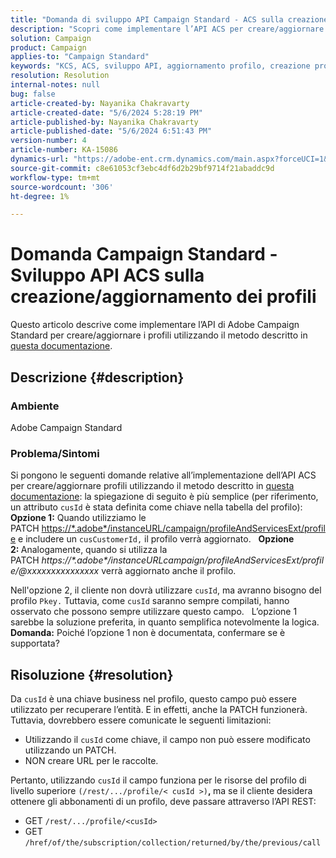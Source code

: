 ```yaml
---
title: "Domanda di sviluppo API Campaign Standard - ACS sulla creazione/aggiornamento dei profili"
description: "Scopri come implementare l’API ACS per creare/aggiornare i profili utilizzando la chiave aziendale PATCH e cusId come descritto nella documentazione."
solution: Campaign
product: Campaign
applies-to: "Campaign Standard"
keywords: "KCS, ACS, sviluppo API, aggiornamento profilo, creazione profilo, Campaign Standard"
resolution: Resolution
internal-notes: null
bug: false
article-created-by: Nayanika Chakravarty
article-created-date: "5/6/2024 5:28:19 PM"
article-published-by: Nayanika Chakravarty
article-published-date: "5/6/2024 6:51:43 PM"
version-number: 4
article-number: KA-15086
dynamics-url: "https://adobe-ent.crm.dynamics.com/main.aspx?forceUCI=1&pagetype=entityrecord&etn=knowledgearticle&id=826c6205-ce0b-ef11-9f8a-6045bd0065b6"
source-git-commit: c8e61053cf3ebc4df6d2b29bf9714f21abaddc9d
workflow-type: tm+mt
source-wordcount: '306'
ht-degree: 1%

---
```


# Domanda Campaign Standard - Sviluppo API ACS sulla creazione/aggiornamento dei profili


Questo articolo descrive come implementare l’API di Adobe Campaign Standard per creare/aggiornare i profili utilizzando il metodo descritto in [questa documentazione](https://experienceleague.adobe.com/docs/campaign-standard/using/working-with-apis/managing-profiles/updating-profiles.html?lang=en).

## Descrizione {#description}


### Ambiente

Adobe Campaign Standard

### Problema/Sintomi

Si pongono le seguenti domande relative all’implementazione dell’API ACS per creare/aggiornare profili utilizzando il metodo descritto in [questa documentazione](https://experienceleague.adobe.com/docs/campaign-standard/using/working-with-apis/managing-profiles/updating-profiles.html?lang=en): la spiegazione di seguito è più semplice (per riferimento, un attributo `cusId` è stata definita come chiave nella tabella del profilo):
 
<b>Opzione 1:</b> Quando utilizziamo le PATCH [https://\*.adobe\*/instanceURL/campaign/profileAndServicesExt/profile](https://na01.safelinks.protection.outlook.com/?url=https://mc.adobe.io/unilever-mkt-stage1/campaign/profileAndServicesExt/profile&amp;amp;data=02%7c01%7c%7c7ae64aa57f294ebc9d7d08d4bd48ea2f%7cfa7b1b5a7b34438794aed2c178decee1%7c0%7c0%7c636341568263078022&amp;amp;sdata=EVqAIvzLyFYiHf18eFGtnFm9ya/lLg2YfH5T3xer/9E%3D&amp;amp;reserved=0) e includere un `cusCustomerId,` il profilo verrà aggiornato.
 
<b>Opzione 2: </b>Analogamente, quando si utilizza la PATCH *https://\*.adobe\*/instanceURLcampaign/profileAndServicesExt/profile/@xxxxxxxxxxxxxxx* verrà aggiornato anche il profilo.

Nell&#39;opzione 2, il cliente non dovrà utilizzare `cusId`, ma avranno bisogno del profilo `Pkey.` Tuttavia, come `cusId` saranno sempre compilati, hanno osservato che possono sempre utilizzare questo campo.
 
L’opzione 1 sarebbe la soluzione preferita, in quanto semplifica notevolmente la logica.
 
<b>Domanda:</b> Poiché l’opzione 1 non è documentata, confermare se è supportata?


## Risoluzione {#resolution}


Da `cusId` è una chiave business nel profilo, questo campo può essere utilizzato per recuperare l’entità. E in effetti, anche la PATCH funzionerà. Tuttavia, dovrebbero essere comunicate le seguenti limitazioni:

- Utilizzando il `cusId` come chiave, il campo non può essere modificato utilizzando un PATCH.
- NON creare URL per le raccolte.


Pertanto, utilizzando `cusId` il campo funziona per le risorse del profilo di livello superiore `(/rest/.../profile/< cusId >)`<b>, </b>ma se il cliente desidera ottenere gli abbonamenti di un profilo, deve passare attraverso l’API REST:

- GET `/rest/.../profile/<cusId>`
- GET `/href/of/the/subscription/collection/returned/by/the/previous/call`

